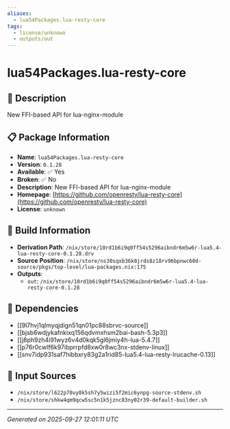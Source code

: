 ```yaml
---
aliases:
  - lua54Packages.lua-resty-core
tags:
  - license/unknown
  - outputs/out
---
```


# lua54Packages.lua-resty-core

## 📝 Description

New FFI-based API for lua-nginx-module

## 📋 Package Information

- **Name**: `lua54Packages.lua-resty-core`
- **Version**: `0.1.28`
- **Available**: ✅ Yes
- **Broken**: ✅ No
- **Description**: New FFI-based API for lua-nginx-module
- **Homepage**: [https://github.com/openresty/lua-resty-core](https://github.com/openresty/lua-resty-core)
- **License**: `unknown`

## 🔧 Build Information

- **Derivation Path**: `/nix/store/10rd1b6i9q0ff54s5296aibndr6m5w6r-lua5.4-lua-resty-core-0.1.28.drv`
- **Source Position**: `/nix/store/ns30sqxb36k8jrds8z18rv96bpnwc60d-source/pkgs/top-level/lua-packages.nix:175`
- **Outputs**:
  - `out`:  `/nix/store/10rd1b6i9q0ff54s5296aibndr6m5w6r-lua5.4-lua-resty-core-0.1.28`

## 🔗 Dependencies

- [[9l7hvj1qlmyqjdign51qn01pc88sbrvc-source]]
- [[bjsb6wdjykafnkixq156qdvmxhsm2bai-bash-5.3p3]]
- [[j8ph9zh4i91wyz6v4d0kqk5gl6jmiy4h-lua-5.4.7]]
- [[p76r0cwlf6k97ibprrpfd8xw0r8wc3nx-stdenv-linux]]
- [[snv7idp931saf7hibbxry83g2a1rid85-lua5.4-lua-resty-lrucache-0.13]]

## 📁 Input Sources

- `/nix/store/l622p70vy8k5sh7y5wizi5f2mic6ynpg-source-stdenv.sh`
- `/nix/store/shkw4qm9qcw5sc5n1k5jznc83ny02r39-default-builder.sh`

---
*Generated on 2025-09-27 12:01:11 UTC*
